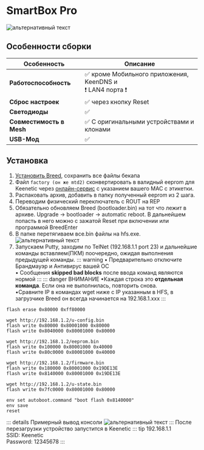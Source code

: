 # SmartBox Pro [<YezBadge type="keenetic" text="4.1.7" />](/assets/files/firmware/SmartBox-Pro-4.1.7.7z) [<YezBadge type="keenetic" text="4.0.7" />](/assets/files/firmware/SmartBox-Pro-4.0.7.7z)

![альтернативный текст](/assets/images/wiki/guides/SmartBox/pro.png)

## Особенности сборки

| Особенность              | Описание                                                     |
|--------------------------|--------------------------------------------------------------|
| **Работоспособность**    | ✅ кроме Мобильного приложения, KeenDNS и <br/>❗ LAN4 порта ❗ |
| **Сброс настроек**       | ✅ через кнопку Reset                                         |
| **Светодиоды**           | ✅                                                            |
| **Совместимость в Mesh** | ✅ С оригинальными устройствами и клонами                     |
| **USB-Мод**              | ✅                                                            |

## Установка

1. [Установить Breed](https://4pda.to/forum/index.php?showtopic=943587&st=220#Spoil-87251265-1), сохранить все файлы бекапа
2. Файл `factory (он же mtd2)` сконвертировать в валидный eeprom для Keenetic через [онлайн-сервис](https://yeezyio.github.io/) с указанием вашего MAC с этикетки.
3. Распаковать архив, добавить в папку полученный eeprom из 2 шага.
4. Переводим физический переключатель с ROUT на REP
5. Обязательно обновляем Breed (bootloader.bin) на тот что лежит в архиве. Upgrade -> bootloader -> automatic reboot. В дальнейшем попасть в него можно с зажатой Reset при включении или программой BreedEnter
6. В папке перетягиваем все.bin файлы на hfs.exe.
   ![альтернативный текст](/assets/images/wiki/guides/TP-Link-EC330/openhfs.png)
7. Запускаем Putty, заходим по TelNet (192.168.1.1 port 23) и дальнейшие команды вставляем(ПКМ) поочередно, ожидая
   выполнения предыдущей команды.
   ::: warning
   • Предварительно отключите Брандмауэр и Антивирус вашей ОС
   <br/>• Сообщения **skipped bad blocks** после ввода команд являются нормой
   :::
   ::: danger ВНИМАНИЕ
   •Каждая строка это **отдельная команда**. Если она не выполнилась, повторить снова.
   <br/>•Cравните IP в командах wget ниже с IP указанным в HFS, в загрузчике Breed он всегда начинается на
   192.168.1.xxx
   :::

```shell
flash erase 0x80000 0xff80000

wget http://192.168.1.2/u-config.bin
flash write 0x80000 0x80001000 0x80000
flash write 0x8040000 0x80001000 0x80000

wget http://192.168.1.2/eeprom.bin
flash write 0x100000 0x80001000 0x40000
flash write 0x80c0000 0x80001000 0x40000

wget http://192.168.1.2/firmware.bin
flash write 0x180000 0x80001000 0x19DE13E
flash write 0x8140000 0x80001000 0x19DE13E

wget http://192.168.1.2/u-state.bin
flash write 0x7fc0000 0x80001000 0x80000

env set autoboot.command "boot flash 0x8140000"
env save
reset
```

::: details Примерный вывод консоли
![альтернативный текст](/assets/images/wiki/guides/TP-Link-EC330/breedlog.png)
:::
После перезагрузки устройство запустится в Keenetic
::: tip 192.168.1.1<br/>SSID: Keenetic<br/>Password: 12345678
:::

